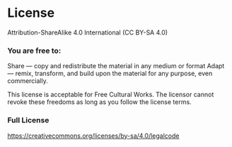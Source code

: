 # License
Attribution-ShareAlike 4.0 International (CC BY-SA 4.0)

### You are free to:
Share — copy and redistribute the material in any medium or format
Adapt — remix, transform, and build upon the material for any purpose, even commercially.

This license is acceptable for Free Cultural Works.
The licensor cannot revoke these freedoms as long as you follow the license terms.

### Full License
https://creativecommons.org/licenses/by-sa/4.0/legalcode
